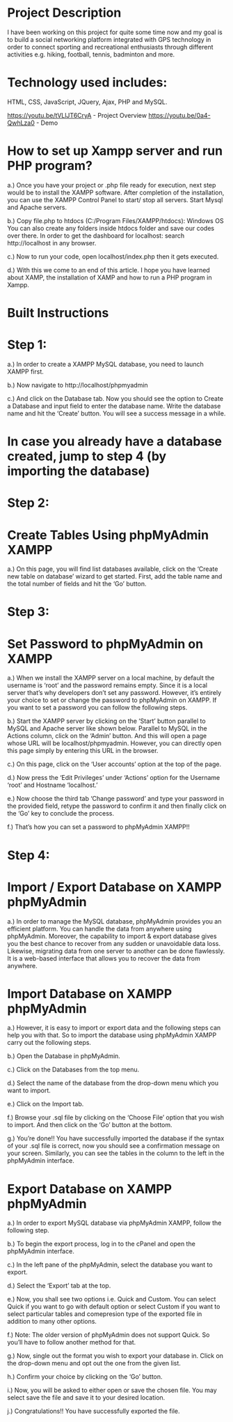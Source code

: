 # Project Description
I have been working on this project for quite some time now and my goal is to build a social networking platform 
integrated with GPS technology in order to connect sporting and recreational enthusiasts through different activities 
e.g. hiking, football, tennis, badminton and more.

# Technology used includes:
HTML, CSS, JavaScript, JQuery, Ajax, PHP and MySQL.


https://youtu.be/tVLlJT6CryA - Project Overview
https://youtu.be/0a4-QwhLza0 - Demo 

# How to set up Xampp server and run PHP program?
a.) Once you have your project or .php file ready for execution, next step would be to install the  XAMPP software.
After completion of the installation, you can use the XAMPP Control Panel to start/ stop all servers.
Start Mysql and Apache servers.

b.) Copy file.php to htdocs (C:/Program Files/XAMPP/htdocs): Windows OS
You can also create any folders inside htdocs folder and save our codes over there.
In order to get the dashboard for localhost: search http://localhost in any browser.

c.) Now to run your code, open localhost/index.php then it gets executed.

d.) With this we come to an end of this article. I hope you have learned about XAMP, the installation of XAMP and how to run a PHP program in Xampp.


# Built Instructions
# Step 1:
a.) In order to create a XAMPP MySQL database, you need to launch XAMPP first.

b.) Now navigate to http://localhost/phpmyadmin

c.) And click on the Database tab. Now you should see the option to Create a Database and input field to enter the database name. Write the database name and hit the ‘Create’ button. You will see a success message in a while. 

# In case you already have a database created, jump to step 4 (by importing the database)
# Step 2:
# Create Tables Using phpMyAdmin XAMPP
a.) On this page, you will find list databases available, click on the ‘Create new table on database’ wizard to get started. First, add the table name and the total number of fields and hit the ‘Go’ button.

# Step 3:
# Set Password to phpMyAdmin on XAMPP
a.) When we install the XAMPP server on a local machine, by default the username is ‘root’ and the password remains empty. Since it is a local server that’s why developers don’t set any password. However, it’s entirely your choice to set or change the password to phpMyAdmin on XAMPP. If you want to set a password you can follow the following steps.

b.) Start the XAMPP server by clicking on the ‘Start’ button parallel to MySQL and Apache server like shown below.
Parallel to MySQL in the Actions column, click on the ‘Admin’ button. And this will open a page whose URL will be localhost/phpmyadmin. However, you can directly open this page simply by entering this URL in the browser.

c.) On this page, click on the ‘User accounts’ option at the top of the page.

d.) Now press the ‘Edit Privileges’ under ‘Actions’ option for the Username ‘root’ and Hostname ‘localhost.’

e.) Now choose the third tab ‘Change password’ and type your password in the provided field, retype the password to confirm it and then finally click on the ‘Go’ key to conclude the process.

f.) That’s how you can set a password to phpMyAdmin XAMPP!!
 
# Step 4:
# Import / Export Database on XAMPP phpMyAdmin
a.) In order to manage the MySQL database, phpMyAdmin provides you an efficient platform. You can handle the data from anywhere using phpMyAdmin. Moreover, the capability to import & export database gives you the best chance to recover from any sudden or unavoidable data loss. Likewise, migrating data from one server to another can be done flawlessly. It is a web-based interface that allows you to recover the data from anywhere.

# Import Database on XAMPP phpMyAdmin
a.) However, it is easy to import or export data and the following steps can help you with that. So to import the database using phpMyAdmin XAMPP carry out the following steps.

b.) Open the Database in phpMyAdmin.

c.) Click on the Databases from the top menu.

d.) Select the name of the database from the drop-down menu which you want to import.

e.) Click on the Import tab.

f.) Browse your .sql file by clicking on the ‘Choose File’ option that you wish to import. And then click on the ‘Go’ button at the bottom.

g.) You’re done!! You have successfully imported the database if the syntax of your .sql file is correct, now you should see a confirmation message on your screen. Similarly, you can see the tables in the column to the left in the phpMyAdmin interface.

# Export Database on XAMPP phpMyAdmin
a.) In order to export MySQL database via phpMyAdmin XAMPP, follow the following step.

b.) To begin the export process, log in to the cPanel and open the phpMyAdmin interface.

c.) In the left pane of the phpMyAdmin, select the database you want to export.

d.) Select the ‘Export’ tab at the top.

e.) Now, you shall see two options i.e. Quick and Custom. You can select Quick if you want to go with default option or select Custom if you want to select particular tables and comepresion type of the exported file in addition to many other options.

f.) Note: The older version of phpMyAdmin does not support Quick. So you’ll have to follow another method for that.

g.) Now, single out the format you wish to export your database in. Click on the drop-down menu and opt out the one from the given list.

h.) Confirm your choice by clicking on the ‘Go’ button.

i.) Now, you will be asked to either open or save the chosen file. You may select save the file and save it to your desired location.

j.) Congratulations!! You have successfully exported the file.

